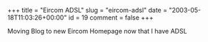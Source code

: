 +++
title = "Eircom ADSL"
slug = "eircom-adsl"
date = "2003-05-18T11:03:26+00:00"
id = 19
comment = false
+++

Moving Blog to new Eircom Homepage now that I have ADSL


